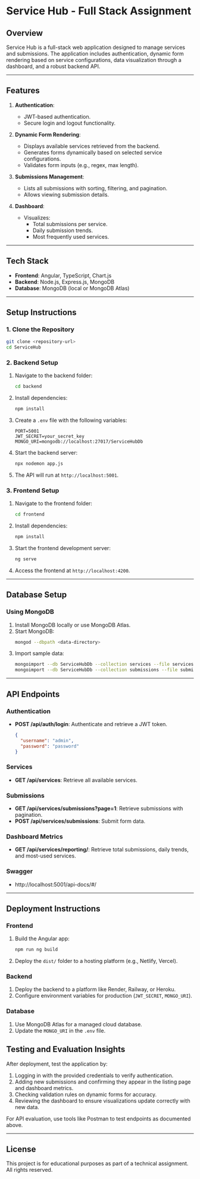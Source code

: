 # Service Hub - Full Stack Assignment

## Overview
Service Hub is a full-stack web application designed to manage services and submissions. The application includes authentication, dynamic form rendering based on service configurations, data visualization through a dashboard, and a robust backend API.

---

## Features
1. **Authentication**:
   - JWT-based authentication.
   - Secure login and logout functionality.

2. **Dynamic Form Rendering**:
   - Displays available services retrieved from the backend.
   - Generates forms dynamically based on selected service configurations.
   - Validates form inputs (e.g., regex, max length).

3. **Submissions Management**:
   - Lists all submissions with sorting, filtering, and pagination.
   - Allows viewing submission details.

4. **Dashboard**:
   - Visualizes:
     - Total submissions per service.
     - Daily submission trends.
     - Most frequently used services.

---

## Tech Stack
- **Frontend**: Angular, TypeScript, Chart.js
- **Backend**: Node.js, Express.js, MongoDB
- **Database**: MongoDB (local or MongoDB Atlas)

---

## Setup Instructions

### 1. Clone the Repository
```bash
git clone <repository-url>
cd ServiceHub
```

### 2. Backend Setup
1. Navigate to the backend folder:
   ```bash
   cd backend
   ```
2. Install dependencies:
   ```bash
   npm install
   ```
3. Create a `.env` file with the following variables:
   ```env
   PORT=5001
   JWT_SECRET=your_secret_key
   MONGO_URI=mongodb://localhost:27017/ServiceHubDb
   ```
4. Start the backend server:
   ```bash
   npx nodemon app.js
   ```
5. The API will run at `http://localhost:5001`.

### 3. Frontend Setup
1. Navigate to the frontend folder:
   ```bash
   cd frontend
   ```
2. Install dependencies:
   ```bash
   npm install
   ```
3. Start the frontend development server:
   ```bash
   ng serve
   ```
4. Access the frontend at `http://localhost:4200`.

---

## Database Setup

### Using MongoDB
1. Install MongoDB locally or use MongoDB Atlas.
2. Start MongoDB:
   ```bash
   mongod --dbpath <data-directory>
   ```
3. Import sample data:
   ```bash
   mongoimport --db ServiceHubDb --collection services --file services.json --jsonArray
   mongoimport --db ServiceHubDb --collection submissions --file submissions.json --jsonArray
   ```

---

## API Endpoints

### Authentication
- **POST /api/auth/login**: Authenticate and retrieve a JWT token.
  ```json
  {
    "username": "admin",
    "password": "password"
  }
  ```

### Services
- **GET /api/services**: Retrieve all available services.

### Submissions
- **GET /api/services/submissions?page=1**: Retrieve submissions with pagination.
- **POST /api/services/submissions**: Submit form data.

### Dashboard Metrics
- **GET /api/services/reporting/**: Retrieve total submissions, daily trends, and most-used services.

### Swagger
- http://localhost:5001/api-docs/#/
---

## Deployment Instructions

### Frontend
1. Build the Angular app:
   ```bash
   npm run ng build
   ```
2. Deploy the `dist/` folder to a hosting platform (e.g., Netlify, Vercel).

### Backend
1. Deploy the backend to a platform like Render, Railway, or Heroku.
2. Configure environment variables for production (`JWT_SECRET`, `MONGO_URI`).

### Database
1. Use MongoDB Atlas for a managed cloud database.
2. Update the `MONGO_URI` in the `.env` file.

## Testing and Evaluation Insights

After deployment, test the application by:

1. Logging in with the provided credentials to verify authentication.
2. Adding new submissions and confirming they appear in the listing page and dashboard metrics.
3. Checking validation rules on dynamic forms for accuracy.
4. Reviewing the dashboard to ensure visualizations update correctly with new data.

For API evaluation, use tools like Postman to test endpoints as documented above.

---

## License
This project is for educational purposes as part of a technical assignment. All rights reserved.























